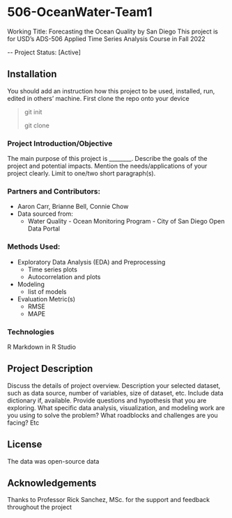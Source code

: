 # 506-OceanWater-Team1
Working Title: Forecasting the Ocean Quality by San Diego
This project is for USD’s ADS-506 Applied Time Series Analysis Course in Fall 2022

-- Project Status: [Active]

## Installation
You should add an instruction how this project to be used, installed, run, edited in others’ machine.
First clone the repo onto your device
> git init
>
> git clone

### Project Introduction/Objective
The main purpose of this project is ________. Describe the goals of the project and potential impacts. Mention the needs/applications of your project clearly. Limit to one/two short paragraph(s). 

### Partners and Contributors:
* Aaron Carr, Brianne Bell, Connie Chow
* Data sourced from:
  * Water Quality - Ocean Monitoring Program - City of San Diego Open Data Portal

### Methods Used:
* Exploratory Data Analysis (EDA) and Preprocessing
  * Time series plots
  * Autocorrelation and plots
* Modeling
  * list of models
* Evaluation Metric(s)
  * RMSE
  * MAPE

### Technologies
R Markdown in R Studio

## Project Description
Discuss the details of project overview. Description your selected dataset, such as data source, number of variables, size of dataset, etc. Include data dictionary if, available.  Provide questions and hypothesis that you are exploring. What specific data analysis, visualization, and modeling work are you using to solve the problem? What roadblocks and challenges are you facing? Etc

## License
The data was open-source data

## Acknowledgements
Thanks to Professor Rick Sanchez, MSc. for the support and feedback throughout the project
